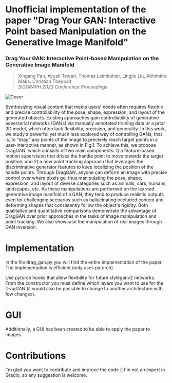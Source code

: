 # Unofficial implementation of the paper "Drag Your GAN: Interactive Point based Manipulation on the Generative Image Manifold"
### Drag Your GAN: Interactive Point-based Manipulation on the Generative Image Manifold
> Xingang Pan, Ayush Tewari, Thomas Leimkühler, Lingjie Liu, Abhimitra Meka, Christian Theobalt<br>
> *SIGGRAPH 2023 Conference Proceedings*

![Cover](docs/cover.gif)

Synthesizing visual content that meets users' needs often requires flexible and precise controllability of the pose, shape, expression, and layout of the generated objects. Existing approaches gain controllability of generative adversarial networks (GANs) via manually annotated training data or a prior 3D model, which often lack flexibility, precision, and generality. In this work, we study a powerful yet much less explored way of controlling GANs, that is, to "drag" any points of the image to precisely reach target points in a user-interactive manner, as shown in Fig.1. To achieve this, we propose DragGAN, which consists of two main components: 1) a feature-based motion supervision that drives the handle point to move towards the target position, and 2) a new point tracking approach that leverages the discriminative generator features to keep localizing the position of the handle points. Through DragGAN, anyone can deform an image with precise control over where pixels go, thus manipulating the pose, shape, expression, and layout of diverse categories such as animals, cars, humans, landscapes, etc. As these manipulations are performed on the learned generative image manifold of a GAN, they tend to produce realistic outputs even for challenging scenarios such as hallucinating occluded content and deforming shapes that consistently follow the object's rigidity. Both qualitative and quantitative comparisons demonstrate the advantage of DragGAN over prior approaches in the tasks of image manipulation and point tracking. We also showcase the manipulation of real images through GAN inversion.

# Implementation
In the file drag_gan.py you will find the entire implementation of the paper. The implementation is efficient (only uses pytorch).

Use pytorch hooks that allow flexibility for future styleganv2 networks. From the constructor you must define which layers you want to use for the DragGAN (it would also be possible to change to another architecture with few changes).

# GUI
Additionally, a GUI has been created to be able to apply the paper to images.

# Contributions
I'm glad you want to contribute and improve the code :)
I'm not an expert in Gradio, so any suggestion is welcome.

